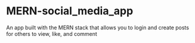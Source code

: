 # MERN-social_media_app
An app built with the MERN stack that allows you to login and create posts for others to view, like, and comment
